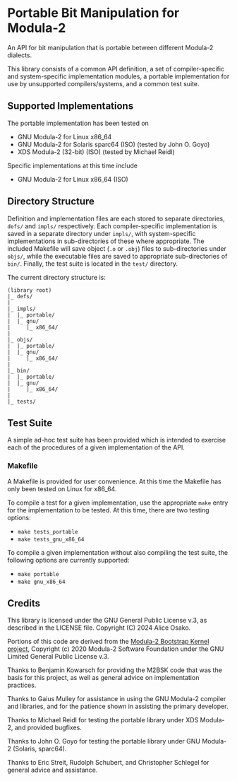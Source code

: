 # Portable Bit Manipulation for Modula-2
An API for bit manipulation that is portable between different Modula-2 dialects.

This library consists of a common API definition, a set of compiler-specific and system-specific implementation modules, a portable implementation for use by unsupported compilers/systems, and a common test suite.

## Supported Implementations
The portable implementation has been tested on
* GNU Modula-2 for Linux x86_64
* GNU Modula-2 for Solaris sparc64 (ISO) (tested by John O. Goyo)
* XDS Modula-2 (32-bit) (ISO) (tested by Michael Reidl)

Specific implementations at this time include
* GNU Modula-2 for Linux x86_64 (ISO)

## Directory Structure
Definition and implementation files are each stored to separate directories, `defs/` and `impls/` respectively. Each compiler-specific implementation is saved in a separate directory under `impls/`, with system-specific implementations in sub-directories of these where appropriate. The included Makefile will save object (`.o` or `.obj`) files to sub-directories under `objs/`, while the executable files are saved to appropriate sub-directories of `bin/`. Finally, the test suite is located in the `test/` directory.

The current directory structure is:
```
(library root)
|_ defs/
|
|_ impls/
|  |_ portable/
|  |_ gnu/
|     |_ x86_64/
|
|_ objs/
|  |_ portable/
|  |_ gnu/
|     |_ x86_64/
|
|_ bin/
|  |_ portable/
|  |_ gnu/
|     |_ x86_64/
|
|_ tests/
```


## Test Suite
A simple ad-hoc test suite has been provided which is intended to exercise each of the procedures of a given implementation of the API.

### Makefile
A Makefile is provided for user convenience. At this time the Makefile has only been tested on Linux for x86_64.

To compile a test for a given implementation, use the appropriate `make` entry for the implementation to be tested. At this time, there are two testing options:

* `make tests_portable`
* `make tests_gnu_x86_64`

To compile a given implementation without also compiling the test suite, the following options are currently supported:

* `make portable`
* `make gnu_x86_64`


## Credits
This library is licensed under the GNU General Public License v.3, as described in the LICENSE file. Copyright (C) 2024 Alice Osako.

Portions of this code are derived from the [Modula-2 Bootstrap Kernel project](https://github.com/m2sf/m2bsk), Copyright (c) 2020 Modula-2 Software Foundation under the GNU Limited General Public License v.3.

Thanks to Benjamin Kowarsch for providing the M2BSK code that was the basis for this project, as well as general advice on implementation practices.

Thanks to Gaius Mulley for assistance in using the GNU Modula-2 compiler and libraries, and for the patience shown in assisting the primary developer.

Thanks to Michael Reidl for testing the portable library under XDS Modula-2, and provided bugfixes.

Thanks to John O. Goyo for testing the portable library under GNU Modula-2 (Solaris, sparc64).

Thanks to Eric Streit, Rudolph Schubert, and Christopher Schlegel for general advice and assistance.
